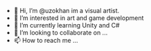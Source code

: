 - 👋 Hi, I’m @uzokhan im a visual artist.
- 👀 I’m interested in art and game development
- 🌱 I’m currently learning Unity and C#
- 💞️ I’m looking to collaborate on ...
- 📫 How to reach me ...

<!---
uzokhan/uzokhan is a ✨ special ✨ repository because its `README.md` (this file) appears on your GitHub profile.
You can click the Preview link to take a look at your changes.
--->
